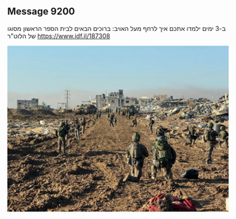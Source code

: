 ## Message 9200

ב-3 ימים ילמדו אתכם איך לרחף מעל האויב:
ברוכים הבאים לבית הספר הראשון מסוגו של הלוט"ר
https://www.idf.il/187308

![Photo](./9200/9200_photo.jpg)
